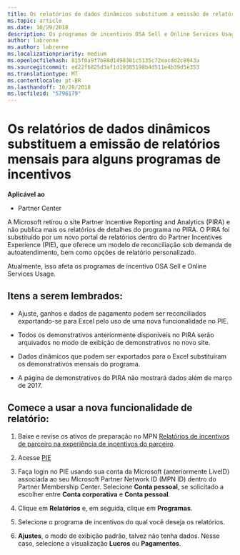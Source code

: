 ```yaml
---
title: Os relatórios de dados dinâmicos substituem a emissão de relatórios mensais para alguns programas de incentivos | Partner Center
ms.topic: article
ms.date: 10/29/2018
description: Os programas de incentivos OSA Sell e Online Services Usage agora podem obter relatórios de dados dinâmicos.
author: labrenne
ms.author: labrenne
ms.localizationpriority: medium
ms.openlocfilehash: 815f0a9f7b88d1498381c5135c72eacdd2c8943a
ms.sourcegitcommit: ed22f6825d3af1d19385198b4d511e4b39d5e353
ms.translationtype: MT
ms.contentlocale: pt-BR
ms.lasthandoff: 10/29/2018
ms.locfileid: "5796179"
---
```

# <a name="live-data-reporting-replaces-monthly-reporting-for-some-incentives-programs"></a>Os relatórios de dados dinâmicos substituem a emissão de relatórios mensais para alguns programas de incentivos

**Aplicável ao**

-  Partner Center

A Microsoft retirou o site Partner Incentive Reporting and Analytics (PIRA) e não publica mais os relatórios de detalhes do programa no PIRA. O PIRA foi substituído por um novo portal de relatórios dentro do Partner Incentives Experience (PIE), que oferece um modelo de reconciliação sob demanda de autoatendimento, bem como opções de relatório personalizado. 

Atualmente, isso afeta os programas de incentivo OSA Sell e Online Services Usage.

## <a name="things-to-remember"></a>Itens a serem lembrados: 

- Ajuste, ganhos e dados de pagamento podem ser reconciliados exportando-se para Excel pelo uso de uma nova funcionalidade no PIE.

- Todos os demonstrativos anteriormente disponíveis no PIRA serão arquivados no modo de exibição de demonstrativos no novo site. 

- Dados dinâmicos que podem ser exportados para o Excel substituíram os demonstrativos mensais do programa.

- A página de demonstrativos do PIRA não mostrará dados além de março de 2017.
 
## <a name="start-using-the-new-reporting-functionality"></a>Comece a usar a nova funcionalidade de relatório: 

1. Baixe e revise os ativos de preparação no MPN [Relatórios de incentivos de parceiro na experiência de incentivos do parceiro](http://aka.ms/osareadiness ).

2. Acesse [PIE](https://partnerincentives.microsoft.com/)

3. Faça login no PIE usando sua conta da Microsoft (anteriormente LiveID) associada ao seu Microsoft Partner Network ID (MPN ID) dentro do Partner Membership Center. Selecione **Conta pessoal**, se solicitado a escolher entre **Conta corporativa** e **Conta pessoal**.

4. Clique em **Relatórios** e, em seguida, clique em **Programas**. 

5. Selecione o programa de incentivos do qual você deseja os relatórios. 

6. **Ajustes**, o modo de exibição padrão, talvez não tenha dados.  Nesse caso, selecione a visualização **Lucros** ou **Pagamentos**.


 

 



